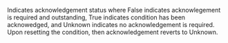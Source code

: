 Indicates acknowledgement status where False indicates acknowlegement is required and outstanding, True indicates condition has been acknowedged, and Unknown indicates no acknowledgement is required. Upon resetting the condition, then acknowledgement reverts to Unknown.
